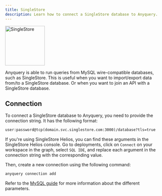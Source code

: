 ```yaml
---
title: SingleStore
description: Learn how to connect a SingleStore database to Anyquery.
---
```


<img src="/icons/singlestore.svg" alt="SingleStore" width="128" />

Anyquery is able to run queries from MySQL wire-compatible databases, such as SingleStore. This is useful when you want to import/export data from/to a SingleStore database. Or when you want to join an API with a SingleStore database.

## Connection

To connect a SingleStore database to Anyquery, you need to provide the connection string. It has the following format:

```txt
user:password@tcp(domain.svc.singlestore.com:3000)/database?tls=true
```

If you're using SingleStore Helios, you can find these arguments in the SingleStore Helios console. Go to deployments, click on `Connect` on your workspace in the graph, select `SQL IDE`, and replace each argument in the connection string with the corresponding value.

Then, create a new connection using the following command:

```bash
anyquery connection add
```

Refer to the [MySQL guide](/docs/database/mysql) for more information about the different parameters.
